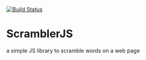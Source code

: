 [![Build Status](https://travis-ci.org/RufousWork/ScramblerJS.svg?branch=develop)](https://travis-ci.org/RufousWork/ScramblerJS)

# ScramblerJS

a simple JS library to scramble words on a web page

